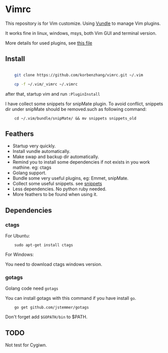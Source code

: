 Vimrc
==================

This repository is for Vim customize. Using [Vundle](https://github.com/gmarik/Vundle.vim.git) to manage Vim plugins.

It works fine in linux, windows, msys, both Vim GUI and terminal version.

More details for used plugins, see [this file](./used_bundles_vimrc)

Install
-----

```bash

	git clone https://github.com/korbenzhang/vimrc.git ~/.vim

	cp -f ~/.vim/_vimrc ~/.vimrc

```

after that, startup vim and run `:PluginInstall`

I have collect some snippets for snipMate plugin. To avoid conflict, snippets dir under snipMate should be removed.such as following command:

```
	cd ~/.vim/bundle/snipMate/ && mv snippets snippets_old
```


Feathers
--------

* Startup very quickly.
* Install vundle automatically.
* Make swap and backup dir automatically.
* Remind you to install some dependencies if not exists in you work mathine. eg: ctags
* Golang support.
* Bundle some very useful plugins, eg: Emmet, snipMate.
* Collect some useful snippets. see [snippets](./snippets/)
* Less dependencies. No python ruby needed.
* More feathers to be found when using it.


Dependencies
------------

### ctags

For Ubuntu: 

```
	sudo apt-get install ctags
```

For Windows:

You need to download ctags windows version.

### gotags

Golang code need `gotags`

You can install gotags with this command if you have install `go`.

```
	go get github.com/jstemmer/gotags
```

Don't forget add `$GOPATH/bin` to $PATH.


TODO
----

Not test for Cygiwn.


